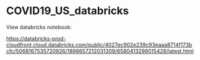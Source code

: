 # COVID19_US_databricks
View databricks notebook:

https://databricks-prod-cloudfront.cloud.databricks.com/public/4027ec902e239c93eaaa8714f173bcfc/5068167535720926/1898657212031309/6580413298015428/latest.html
